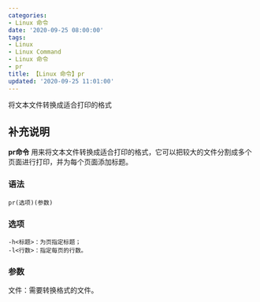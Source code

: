 ```yaml
---
categories:
- Linux 命令
date: '2020-09-25 08:00:00'
tags:
- Linux
- Linux Command
- Linux 命令
- pr
title: 【Linux 命令】pr
updated: '2020-09-25 11:01:00'
---
```


将文本文件转换成适合打印的格式

## 补充说明

**pr命令** 用来将文本文件转换成适合打印的格式，它可以把较大的文件分割成多个页面进行打印，并为每个页面添加标题。

###  语法

```shell
pr(选项)(参数)
```

###  选项

```shell
-h<标题>：为页指定标题；
-l<行数>：指定每页的行数。
```

###  参数

文件：需要转换格式的文件。



